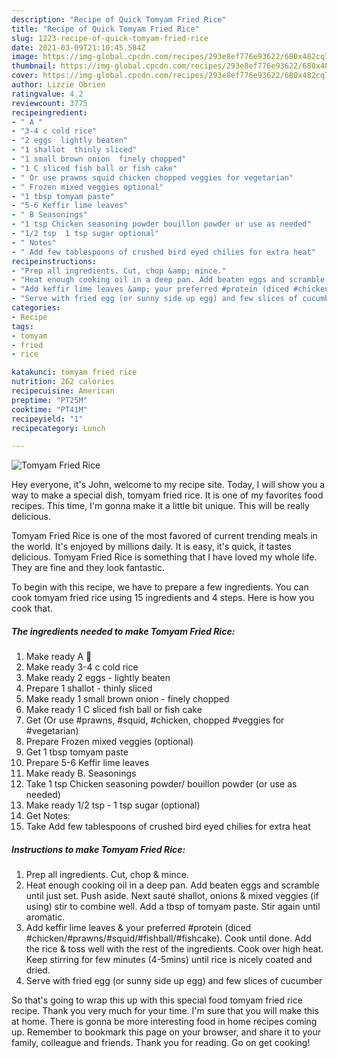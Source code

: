 ```yaml
---
description: "Recipe of Quick Tomyam Fried Rice"
title: "Recipe of Quick Tomyam Fried Rice"
slug: 1223-recipe-of-quick-tomyam-fried-rice
date: 2021-03-09T21:10:45.584Z
image: https://img-global.cpcdn.com/recipes/293e8ef776e93622/680x482cq70/tomyam-fried-rice-recipe-main-photo.jpg
thumbnail: https://img-global.cpcdn.com/recipes/293e8ef776e93622/680x482cq70/tomyam-fried-rice-recipe-main-photo.jpg
cover: https://img-global.cpcdn.com/recipes/293e8ef776e93622/680x482cq70/tomyam-fried-rice-recipe-main-photo.jpg
author: Lizzie Obrien
ratingvalue: 4.2
reviewcount: 3775
recipeingredient:
- " A "
- "3-4 c cold rice"
- "2 eggs  lightly beaten"
- "1 shallot  thinly sliced"
- "1 small brown onion  finely chopped"
- "1 C sliced fish ball or fish cake"
- " Or use prawns squid chicken chopped veggies for vegetarian"
- " Frozen mixed veggies optional"
- "1 tbsp tomyam paste"
- "5-6 Keffir lime leaves"
- " B Seasonings"
- "1 tsp Chicken seasoning powder bouillon powder or use as needed"
- "1/2 tsp  1 tsp sugar optional"
- " Notes"
- " Add few tablespoons of crushed bird eyed chilies for extra heat"
recipeinstructions:
- "Prep all ingredients. Cut, chop &amp; mince."
- "Heat enough cooking oil in a deep pan. Add beaten eggs and scramble until just set. Push aside. Next sauté shallot, onions &amp; mixed veggies (if using) stir to combine well. Add a tbsp of tomyam paste. Stir again until aromatic."
- "Add keffir lime leaves &amp; your preferred #protein (diced #chicken/#prawns/#squid/#fishball/#fishcake). Cook until done. Add the rice &amp; toss well with the rest of the ingredients. Cook over high heat. Keep stirring for few minutes (4-5mins) until rice is nicely coated and dried."
- "Serve with fried egg (or sunny side up egg) and few slices of cucumber"
categories:
- Recipe
tags:
- tomyam
- fried
- rice

katakunci: tomyam fried rice 
nutrition: 262 calories
recipecuisine: American
preptime: "PT25M"
cooktime: "PT41M"
recipeyield: "1"
recipecategory: Lunch

---
```



![Tomyam Fried Rice](https://img-global.cpcdn.com/recipes/293e8ef776e93622/680x482cq70/tomyam-fried-rice-recipe-main-photo.jpg)

Hey everyone, it's John, welcome to my recipe site. Today, I will show you a way to make a special dish, tomyam fried rice. It is one of my favorites food recipes. This time, I'm gonna make it a little bit unique. This will be really delicious.



Tomyam Fried Rice is one of the most favored of current trending meals in the world. It's enjoyed by millions daily. It is easy, it's quick, it tastes delicious. Tomyam Fried Rice is something that I have loved my whole life. They are fine and they look fantastic.


To begin with this recipe, we have to prepare a few ingredients. You can cook tomyam fried rice using 15 ingredients and 4 steps. Here is how you cook that.

<!--inarticleads1-->

##### The ingredients needed to make Tomyam Fried Rice:

1. Make ready  A 📌
1. Make ready 3-4 c cold rice
1. Make ready 2 eggs - lightly beaten
1. Prepare 1 shallot - thinly sliced
1. Make ready 1 small brown onion - finely chopped
1. Make ready 1 C sliced fish ball or fish cake
1. Get  (Or use #prawns, #squid, #chicken, chopped #veggies for #vegetarian)
1. Prepare  Frozen mixed veggies (optional)
1. Get 1 tbsp tomyam paste
1. Prepare 5-6 Keffir lime leaves
1. Make ready  B. Seasonings
1. Take 1 tsp Chicken seasoning powder/ bouillon powder (or use as needed)
1. Make ready 1/2 tsp - 1 tsp sugar (optional)
1. Get  Notes:
1. Take  Add few tablespoons of crushed bird eyed chilies for extra heat




<!--inarticleads2-->

##### Instructions to make Tomyam Fried Rice:

1. Prep all ingredients. Cut, chop &amp; mince.
1. Heat enough cooking oil in a deep pan. Add beaten eggs and scramble until just set. Push aside. Next sauté shallot, onions &amp; mixed veggies (if using) stir to combine well. Add a tbsp of tomyam paste. Stir again until aromatic.
1. Add keffir lime leaves &amp; your preferred #protein (diced #chicken/#prawns/#squid/#fishball/#fishcake). Cook until done. Add the rice &amp; toss well with the rest of the ingredients. Cook over high heat. Keep stirring for few minutes (4-5mins) until rice is nicely coated and dried.
1. Serve with fried egg (or sunny side up egg) and few slices of cucumber




So that's going to wrap this up with this special food tomyam fried rice recipe. Thank you very much for your time. I'm sure that you will make this at home. There is gonna be more interesting food in home recipes coming up. Remember to bookmark this page on your browser, and share it to your family, colleague and friends. Thank you for reading. Go on get cooking!

